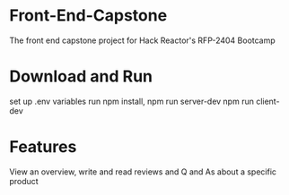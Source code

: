 # Front-End-Capstone
The front end capstone project for Hack Reactor's RFP-2404 Bootcamp

# Download and Run
set up .env variables
run npm install,
npm run server-dev
npm run client-dev

# Features
View an overview, write and read reviews and Q and As about a specific product
